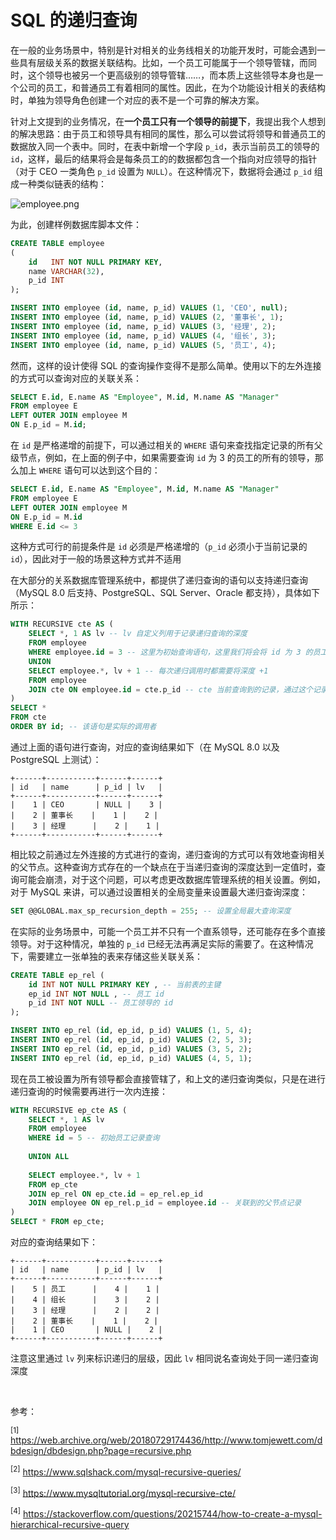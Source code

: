 # SQL 的递归查询

在一般的业务场景中，特别是针对相关的业务线相关的功能开发时，可能会遇到一些具有层级关系的数据关联结构。比如，一个员工可能属于一个领导管辖，而同时，这个领导也被另一个更高级别的领导管辖……，而本质上这些领导本身也是一个公司的员工，和普通员工有着相同的属性。因此，在为个功能设计相关的表结构时，单独为领导角色创建一个对应的表不是一个可靠的解决方案。

针对上文提到的业务情况，在**一个员工只有一个领导的前提下**，我提出我个人想到的解决思路：由于员工和领导具有相同的属性，那么可以尝试将领导和普通员工的数据放入同一个表中。同时，在表中新增一个字段 `p_id`，表示当前员工的领导的 `id`，这样，最后的结果将会是每条员工的的数据都包含一个指向对应领导的指针（对于 CEO 一类角色 `p_id` 设置为 `NULL`）。在这种情况下，数据将会通过 `p_id` 组成一种类似链表的结构：

![employee.png](https://s2.loli.net/2022/07/03/TpuHsIqWUDwhtNl.png)

为此，创建样例数据库脚本文件：

```sql
CREATE TABLE employee
(
    id   INT NOT NULL PRIMARY KEY,
    name VARCHAR(32),
    p_id INT
);

INSERT INTO employee (id, name, p_id) VALUES (1, 'CEO', null);
INSERT INTO employee (id, name, p_id) VALUES (2, '董事长', 1);
INSERT INTO employee (id, name, p_id) VALUES (3, '经理', 2);
INSERT INTO employee (id, name, p_id) VALUES (4, '组长', 3);
INSERT INTO employee (id, name, p_id) VALUES (5, '员工', 4);
```

然而，这样的设计使得 SQL 的查询操作变得不是那么简单。使用以下的左外连接的方式可以查询对应的关联关系：

```sql
SELECT E.id, E.name AS "Employee", M.id, M.name AS "Manager"
FROM employee E
LEFT OUTER JOIN employee M
ON E.p_id = M.id;
```

在 `id` 是严格递增的前提下，可以通过相关的 `WHERE` 语句来查找指定记录的所有父级节点，例如，在上面的例子中，如果需要查询 `id` 为 $3$ 的员工的所有的领导，那么加上 `WHERE` 语句可以达到这个目的：

``` sql
SELECT E.id, E.name AS "Employee", M.id, M.name AS "Manager"
FROM employee E
LEFT OUTER JOIN employee M
ON E.p_id = M.id
WHERE E.id <= 3
```

这种方式可行的前提条件是 `id` 必须是严格递增的（`p_id` 必须小于当前记录的 `id`），因此对于一般的场景这种方式并不适用

在大部分的关系数据库管理系统中，都提供了递归查询的语句以支持递归查询（MySQL 8.0 后支持、PostgreSQL、SQL Server、Oracle 都支持），具体如下所示：

``` sql
WITH RECURSIVE cte AS (
    SELECT *, 1 AS lv -- lv 自定义列用于记录递归查询的深度
    FROM employee
    WHERE employee.id = 3 -- 这里为初始查询语句，这里我们将会将 id 为 3 的员工记录作为初始记录
    UNION
    SELECT employee.*, lv + 1 -- 每次递归调用时都需要将深度 +1
    FROM employee
    JOIN cte ON employee.id = cte.p_id -- cte 当前查询到的记录，通过这个记录递归进行查询
)
SELECT *
FROM cte
ORDER BY id; -- 该语句是实际的调用者
```

通过上面的语句进行查询，对应的查询结果如下（在 MySQL 8.0 以及 PostgreSQL 上测试）：

``` text
+------+-----------+------+------+
| id   | name      | p_id | lv   |
+------+-----------+------+------+
|    1 | CEO       | NULL |    3 |
|    2 | 董事长    |    1 |    2 |
|    3 | 经理      |    2 |    1 |
+------+-----------+------+------+
```

相比较之前通过左外连接的方式进行的查询，递归查询的方式可以有效地查询相关的父节点。这种查询方式存在的一个缺点在于当递归查询的深度达到一定值时，查询可能会崩溃，对于这个问题，可以考虑更改数据库管理系统的相关设置。例如，对于 MySQL 来讲，可以通过设置相关的全局变量来设置最大递归查询深度：

``` sql
SET @@GLOBAL.max_sp_recursion_depth = 255; -- 设置全局最大查询深度
```

在实际的业务场景中，可能一个员工并不只有一个直系领导，还可能存在多个直接领导。对于这种情况，单独的 `p_id` 已经无法再满足实际的需要了。在这种情况下，需要建立一张单独的表来存储这些关联关系：

``` sql
CREATE TABLE ep_rel (
    id INT NOT NULL PRIMARY KEY , -- 当前表的主键
    ep_id INT NOT NULL , -- 员工 id
    p_id INT NOT NULL -- 员工领导的 id
);

INSERT INTO ep_rel (id, ep_id, p_id) VALUES (1, 5, 4);
INSERT INTO ep_rel (id, ep_id, p_id) VALUES (2, 5, 3);
INSERT INTO ep_rel (id, ep_id, p_id) VALUES (3, 5, 2);
INSERT INTO ep_rel (id, ep_id, p_id) VALUES (4, 5, 1);
```

现在员工被设置为所有领导都会直接管辖了，和上文的递归查询类似，只是在进行递归查询的时候需要再进行一次内连接：

``` sql
WITH RECURSIVE ep_cte AS (
    SELECT *, 1 AS lv
    FROM employee
    WHERE id = 5 -- 初始员工记录查询
    
    UNION ALL
    
    SELECT employee.*, lv + 1
    FROM ep_cte
    JOIN ep_rel ON ep_cte.id = ep_rel.ep_id
    JOIN employee ON ep_rel.p_id = employee.id -- 关联到的父节点记录
)
SELECT * FROM ep_cte;
```

对应的查询结果如下：

``` text
+------+-----------+------+------+
| id   | name      | p_id | lv   |
+------+-----------+------+------+
|    5 | 员工      |    4 |    1 |
|    4 | 组长      |    3 |    2 |
|    3 | 经理      |    2 |    2 |
|    2 | 董事长    |    1 |    2 |
|    1 | CEO       | NULL |    2 |
+------+-----------+------+------+
```

注意这里通过 `lv` 列来标识递归的层级，因此 `lv` 相同说名查询处于同一递归查询深度

<br />

参考：

<sup>[1]</sup> https://web.archive.org/web/20180729174436/http://www.tomjewett.com/dbdesign/dbdesign.php?page=recursive.php

<sup>[2]</sup> https://www.sqlshack.com/mysql-recursive-queries/

<sup>[3]</sup> https://www.mysqltutorial.org/mysql-recursive-cte/

<sup>[4]</sup> https://stackoverflow.com/questions/20215744/how-to-create-a-mysql-hierarchical-recursive-query

